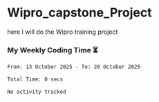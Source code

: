 # Wipro_capstone_Project
 here I will do the Wipro training project 


### My Weekly Coding Time ⏳
<!--START_SECTION:waka-->

```txt
From: 13 October 2025 - To: 20 October 2025

Total Time: 0 secs

No activity tracked
```

<!--END_SECTION:waka-->
